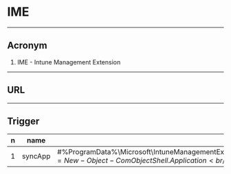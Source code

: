# IME

---

## Acronym
1. IME - Intune Management Extension

---

## URL

---

## Trigger
|n|name|e.g.|O/P|
|-|----|----|---|
|1|syncApp|#%ProgramData%\Microsoft\IntuneManagementExtension\Logs\IntuneManagementExtension.log\<br/>$Shell = New-Object -ComObject Shell.Application<br/>$Shell.open("intunemanagementextension://syncapp")|[<img src="https://i.imgur.com/RghuRaI.png">](https://i.imgur.com/RghuRaI.png)|
